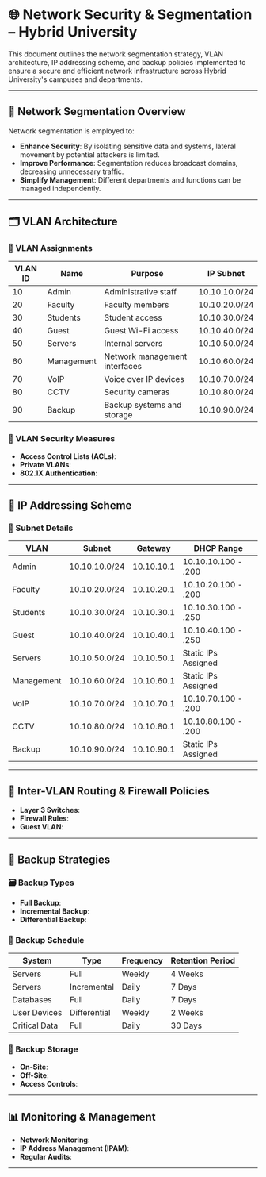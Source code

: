 # 🌐 Network Security & Segmentation – Hybrid University

This document outlines the network segmentation strategy, VLAN architecture, IP addressing scheme, and backup policies implemented to ensure a secure and efficient network infrastructure across Hybrid University's campuses and departments.

---

## 🧱 Network Segmentation Overview

Network segmentation is employed to:

- **Enhance Security**: By isolating sensitive data and systems, lateral movement by potential attackers is limited.
- **Improve Performance**: Segmentation reduces broadcast domains, decreasing unnecessary traffic.
- **Simplify Management**: Different departments and functions can be managed independently.

---

## 🗂️ VLAN Architecture

### 🎯 VLAN Assignments

| **VLAN ID** | **Name**             | **Purpose**                              | **IP Subnet**       |
|-------------|----------------------|------------------------------------------|---------------------|
| 10          | Admin                | Administrative staff                     | 10.10.10.0/24       |
| 20          | Faculty              | Faculty members                          | 10.10.20.0/24       |
| 30          | Students             | Student access                           | 10.10.30.0/24       |
| 40          | Guest                | Guest Wi-Fi access                       | 10.10.40.0/24       |
| 50          | Servers              | Internal servers                         | 10.10.50.0/24       |
| 60          | Management           | Network management interfaces            | 10.10.60.0/24       |
| 70          | VoIP                 | Voice over IP devices                    | 10.10.70.0/24       |
| 80          | CCTV                 | Security cameras                         | 10.10.80.0/24       |
| 90          | Backup               | Backup systems and storage               | 10.10.90.0/24       |

### 🔐 VLAN Security Measures

- **Access Control Lists (ACLs)**: 
- **Private VLANs**:
- **802.1X Authentication**:

---

## 🧭 IP Addressing Scheme

### 📌 Subnet Details

| **VLAN**    | **Subnet**       | **Gateway**     | **DHCP Range**         |
|-------------|------------------|-----------------|------------------------|
| Admin       | 10.10.10.0/24    | 10.10.10.1      | 10.10.10.100 - .200    |
| Faculty     | 10.10.20.0/24    | 10.10.20.1      | 10.10.20.100 - .200    |
| Students    | 10.10.30.0/24    | 10.10.30.1      | 10.10.30.100 - .250    |
| Guest       | 10.10.40.0/24    | 10.10.40.1      | 10.10.40.100 - .250    |
| Servers     | 10.10.50.0/24    | 10.10.50.1      | Static IPs Assigned    |
| Management  | 10.10.60.0/24    | 10.10.60.1      | Static IPs Assigned    |
| VoIP        | 10.10.70.0/24    | 10.10.70.1      | 10.10.70.100 - .200    |
| CCTV        | 10.10.80.0/24    | 10.10.80.1      | 10.10.80.100 - .200    |
| Backup      | 10.10.90.0/24    | 10.10.90.1      | Static IPs Assigned    |
---

## 🔄 Inter-VLAN Routing & Firewall Policies

- **Layer 3 Switches**: 
- **Firewall Rules**: 
- **Guest VLAN**:

---

## 💾 Backup Strategies

### 🗃️ Backup Types

- **Full Backup**: 
- **Incremental Backup**: 
- **Differential Backup**: 

### 📆 Backup Schedule

| **System**     | **Type**       | **Frequency**     | **Retention Period** |
|----------------|----------------|-------------------|----------------------|
| Servers        | Full           | Weekly            | 4 Weeks              |
| Servers        | Incremental    | Daily             | 7 Days               |
| Databases      | Full           | Daily             | 7 Days               |
| User Devices   | Differential   | Weekly            | 2 Weeks              |
| Critical Data  | Full           | Daily             | 30 Days              |

### 🔐 Backup Storage

- **On-Site**: 
- **Off-Site**: 
- **Access Controls**: 

---

## 📊 Monitoring & Management

- **Network Monitoring**: 
- **IP Address Management (IPAM)**: 
- **Regular Audits**: 

---
